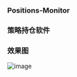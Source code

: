 ### Positions-Monitor
### 策略持仓软件
### 效果图

![image](https://github.com/shiyu23/positions_monitor/blob/main/pictures/Positions-Monitor.gif)
